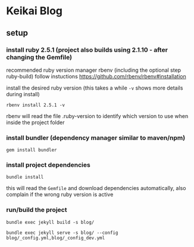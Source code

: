 # Keikai Blog

## setup

### install ruby 2.5.1 (project also builds using 2.1.10 - after changing the Gemfile)

recommended ruby version manager rbenv 
(including the optional step ruby-build)
follow instuctions https://github.com/rbenv/rbenv#installation

install the desired ruby version (this takes a while `-v` shows more details during install)

    rbenv install 2.5.1 -v

rbenv will read the file .ruby-version to identify which version to use when inside the project folder

### install bundler (dependency manager similar to maven/npm)

    gem install bundler

### install project dependencies

    bundle install
  
this will read the `Gemfile` and download dependencies automatically, also complain if the wrong ruby version is active

### run/build the project

    bundle exec jekyll build -s blog/

    bundle exec jekyll serve -s blog/ --config blog/_config.yml,blog/_config_dev.yml
